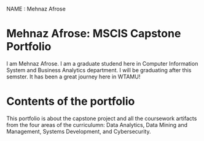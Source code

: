 NAME : Mehnaz Afrose
# Mehnaz Afrose: MSCIS Capstone Portfolio
I am Mehnaz Afrose. I am a graduate studend here in Computer Information System and Business Analytics department. I will be graduating after this semster. It has been a great journey here in WTAMU!

# Contents of the portfolio
This portfolio is about the capstone project and all the coursework artifacts from the four areas of the curriculumn: Data Analytics, Data Mining and Management, Systems Development, and Cybersecurity.

